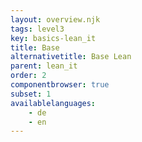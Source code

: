 ```yaml
---
layout: overview.njk
tags: level3
key: basics-lean_it
title: Base
alternativetitle: Base Lean
parent: lean_it
order: 2
componentbrowser: true
subset: 1
availablelanguages: 
    - de
    - en
---
```

